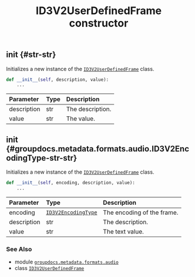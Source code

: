 ﻿---
title: ID3V2UserDefinedFrame constructor
second_title: GroupDocs.Metadata for Python via .NET API References
description: 
type: docs
url: /python-net/groupdocs.metadata.formats.audio/id3v2userdefinedframe/__init__/
is_root: false
weight: 10
---

## __init__ {#str-str}

Initializes a new instance of the [`ID3V2UserDefinedFrame`](/metadata/python-net/groupdocs.metadata.formats.audio/id3v2userdefinedframe) class.



```python
def __init__(self, description, value):
    ...
```


| Parameter | Type | Description |
| :- | :- | :- |
| description | str | The description. |
| value | str | The value. |


## __init__ {#groupdocs.metadata.formats.audio.ID3V2EncodingType-str-str}

Initializes a new instance of the [`ID3V2UserDefinedFrame`](/metadata/python-net/groupdocs.metadata.formats.audio/id3v2userdefinedframe) class.



```python
def __init__(self, encoding, description, value):
    ...
```


| Parameter | Type | Description |
| :- | :- | :- |
| encoding | [`ID3V2EncodingType`](/metadata/python-net/groupdocs.metadata.formats.audio/id3v2encodingtype) | The encoding of the frame. |
| description | str | The description. |
| value | str | The text value. |



### See Also
* module [`groupdocs.metadata.formats.audio`](../../)
* class [`ID3V2UserDefinedFrame`](/metadata/python-net/groupdocs.metadata.formats.audio/id3v2userdefinedframe)
